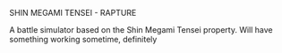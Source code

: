 SHIN MEGAMI TENSEI - RAPTURE

A battle simulator based on the Shin Megami Tensei property. Will have something working sometime, definitely